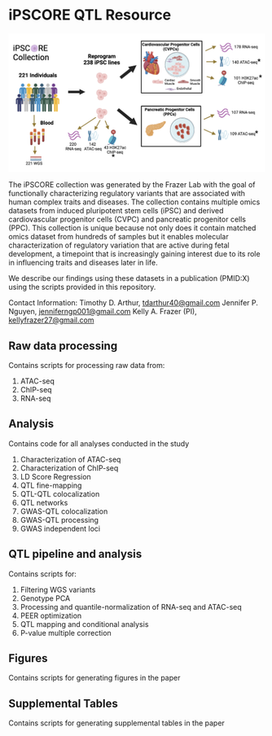 # iPSCORE QTL Resource

![Alt text](ipscore_resource.png)

The iPSCORE collection was generated by the Frazer Lab with the goal of functionally characterizing regulatory variants that are associated with human complex traits and diseases. The collection contains multiple omics datasets from induced pluripotent stem cells (iPSC) and derived cardiovascular progenitor cells (CVPC) and pancreatic progenitor cells (PPC). This collection is unique because not only does it contain matched omics dataset from hundreds of samples but it enables molecular characterization of regulatory variation that are active during fetal development, a timepoint that is increasingly gaining interest due to its role in influencing traits and diseases later in life. 

We describe our findings using these datasets in a publication (PMID:X) using the scripts provided in this repository. 

Contact Information:
Timothy D. Arthur, tdarthur40@gmail.com
Jennifer P. Nguyen, jenniferngp001@gmail.com
Kelly A. Frazer (PI), kellyfrazer27@gmail.com

## Raw data processing
Contains scripts for processing raw data from:
1. ATAC-seq
2. ChIP-seq
3. RNA-seq
   
## Analysis
Contains code for all analyses conducted in the study
1. Characterization of ATAC-seq 
2. Characterization of ChIP-seq
3. LD Score Regression 
4. QTL fine-mapping
5. QTL-QTL colocalization
6. QTL networks
7. GWAS-QTL colocalization
8. GWAS-QTL processing
9. GWAS independent loci

## QTL pipeline and analysis
Contains scripts for:
1. Filtering WGS variants
2. Genotype PCA
3. Processing and quantile-normalization of RNA-seq and ATAC-seq
4. PEER optimization
5. QTL mapping and conditional analysis
6. P-value multiple correction

## Figures
Contains scripts for generating figures in the paper

## Supplemental Tables
Contains scripts for generating supplemental tables in the paper

